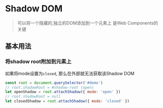 # Shadow DOM
> 可以将一个隐藏的,独立的DOM添加到一个元素上
> 是Web Components的关键


## 基本用法

### 将shadow root附加到元素上
如果将mode设置为`closed`, 那么在外部就无法获取该Shadow DOM
```javascript
const root = document.querySelector('#demo')
// root.shadowRoot = #shadow-root (open)
let openShadow = root.attachShadow({ mode: 'open' })
// root.shadowRoot = null
let closedShadow = root.attachShadow({ mode: 'closed' })
```


